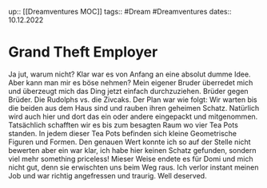 up:: [[Dreamventures MOC]]
tags:: #Dream #Dreamventures
dates:: 10.12.2022



# Grand Theft Employer

Ja jut, warum nicht? 
Klar war es von Anfang an eine absolut dumme Idee. Aber kann man mir es böse nehmen? Mein eigener Bruder überredet mich und überzeugt mich das Ding jetzt einfach durchzuziehen.
Brüder gegen Brüder.
Die Rudolphs vs. die Zivcaks.
Der Plan war wie folgt:
Wir warten bis die beiden aus dem Haus sind und rauben ihren geheimen Schatz. Natürlich wird auch hier und dort das ein oder andere eingepackt und mitgenommen.
Tatsächlich schafften wir es bis zum besagten Raum wo vier Tea Pots standen. In jedem dieser Tea Pots befinden sich kleine Geometrische Figuren und Formen. Den genauen Wert konnte ich so auf der Stelle nicht bewerten aber ein war klar, ich habe hier keinen Schatz gefunden, sondern viel mehr something priceless!
Mieser Weise endete es für Domi und mich nicht gut, denn sie erwischten uns beim Weg raus.
Ich verlor instant meinen Job und war richtig angefressen und traurig.
Well deserved.